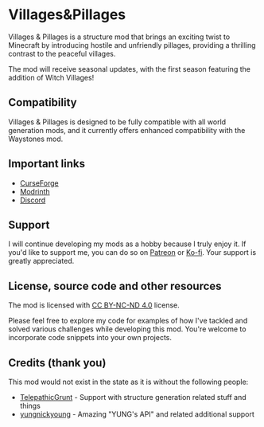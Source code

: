 # Villages&Pillages

Villages & Pillages is a structure mod that brings an exciting twist to Minecraft by introducing hostile and unfriendly pillages, providing a thrilling contrast to the peaceful villages.

The mod will receive seasonal updates, with the first season featuring the addition of Witch Villages!

## Compatibility

Villages & Pillages is designed to be fully compatible with all world generation mods, and it currently offers enhanced compatibility with the Waystones mod.

## Important links

- [CurseForge]
- [Modrinth]
- [Discord]

## Support

I will continue developing my mods as a hobby because I truly enjoy it. If you'd like to support me, you can do so on [Patreon] or [Ko-fi]. Your support is greatly appreciated.

## License, source code and other resources

The mod is licensed with [CC BY-NC-ND 4.0] license.

Please feel free to explore my code for examples of how I've tackled and solved various challenges while developing this mod. You're welcome to incorporate code snippets into your own projects.

## Credits (thank you)

This mod would not exist in the state as it is without the following people:

- [TelepathicGrunt] - Support with structure generation related stuff and things
- [yungnickyoung] - Amazing "YUNG's API" and related additional support

[report crash/bug, share your ideas or give some feedback]: https://github.com/Faboslav/villages-and-pillages/issues/new/choose

[CurseForge]: https://www.curseforge.com/minecraft/mc-mods/villages-and-pillages

[Modrinth]: https://modrinth.com/mod/villages-and-pillages

[Discord]: https://discord.com/invite/QGwFvvMQCn

[Patreon]: https://www.patreon.com/Faboslav

[Ko-fi]: https://ko-fi.com/faboslav

[CC BY-NC-ND 4.0]: https://github.com/Faboslav/villages-and-pillages/blob/master/LICENSE.txt

[TelepathicGrunt]: https://github.com/TelepathicGrunt

[yungnickyoung]: https://github.com/yungnickyoung